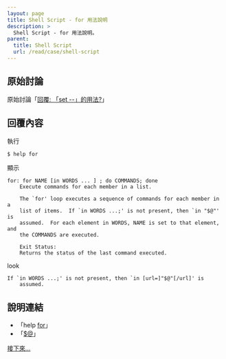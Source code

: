 ```yaml
---
layout: page
title: Shell Script - for 用法說明
description: >
  Shell Script - for 用法說明。
parent:
  title: Shell Script
  url: /read/case/shell-script
---
```



## 原始討論

原始討論「[回覆: 「set --」的用法?](https://www.ubuntu-tw.org/modules/newbb/viewtopic.php?post_id=350932#forumpost350932)」


## 回覆內容


執行

``` sh
$ help for
```


顯示

```
for: for NAME [in WORDS ... ] ; do COMMANDS; done
    Execute commands for each member in a list.

    The `for' loop executes a sequence of commands for each member in a
    list of items.  If `in WORDS ...;' is not present, then `in "$@"' is
    assumed.  For each element in WORDS, NAME is set to that element, and
    the COMMANDS are executed.

    Exit Status:
    Returns the status of the last command executed.

```

look

```
If `in WORDS ...;' is not present, then `in [url=]"$@"[/url]' is
    assumed.

```

## 說明連結

* 「help [for](https://www.gnu.org/software/bash/manual/bashref.html#Looping-Constructs)」
* 「[$@](https://www.gnu.org/software/bash/manual/bashref.html#index-_0024_0040)」

[接下來...](/book-ubuntu-qna/read/case/shell-script/set-positional-parameters/set-positional-parameters.html)
